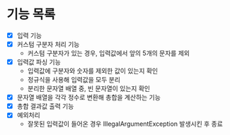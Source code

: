 # 기능 목록

- [x] 입력 기능
- [x] 커스텀 구분자 처리 기능
    - 커스텀 구분자가 있는 경우, 입력값에서 앞의 5개의 문자를 제외
- [x] 입력값 파싱 기능
    - 입력값에 구분자와 숫자를 제외한 값이 있는지 확인
    - 정규식을 사용해 입력값을 모두 분리
    - 분리한 문자열 배열 중, 빈 문자열이 있는지 확인
- [x] 문자열 배열을 각각 정수로 변환해 총합을 계산하는 기능
- [x] 총합 결과값 출력 기능
- [x] 예외처리
    - 잘못된 입력값이 들어온 경우 IllegalArgumentException 발생시킨 후 종료